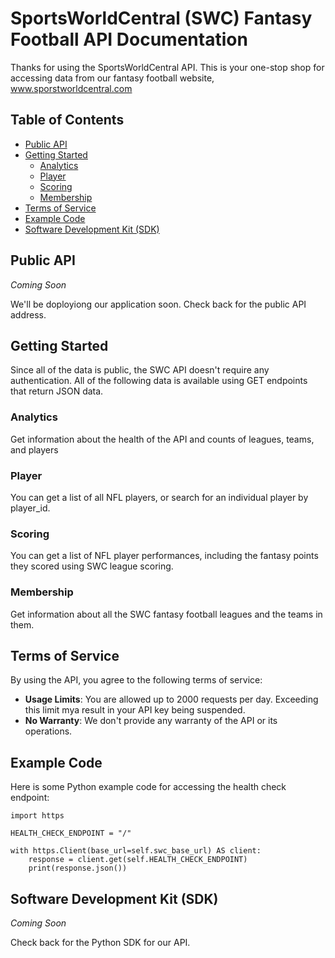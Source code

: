 # SportsWorldCentral (SWC) Fantasy Football API Documentation

Thanks for using the SportsWorldCentral API. This is your one-stop shop for accessing data from our fantasy football website, www.sporstworldcentral.com

## Table of Contents 

- [Public API](#public-api)
- [Getting Started](#getting-started)
  - [Analytics](#analytics)
  - [Player](#player)
  - [Scoring](#scoring)
  - [Membership](#membership)
- [Terms of Service](#terms-of-service)
- [Example Code](#example-code)
- [Software Development Kit (SDK)](#software-development-kit-sdk)

## Public API
*Coming Soon*

We'll be doployiong our application soon. Check back for the public API address.

## Getting Started
Since all of the data is public, the SWC API doesn't require any authentication. All of the following data is available using GET endpoints that return JSON data.

### Analytics

Get information about the health of the API and counts of leagues, teams, and players

### Player
You can get a list of all NFL players, or search for an individual player by player_id.

### Scoring

You can get a list of NFL player performances, including the fantasy points they scored using SWC league scoring.

### Membership
Get information about all the SWC fantasy football leagues and the teams in them.

## Terms of Service

By using the API, you agree to the following terms of service:

- **Usage Limits**: You are allowed up to 2000 requests per day. Exceeding this limit mya result in your API key being suspended.
- **No Warranty**: We don't provide any warranty of the API or its operations.

## Example Code

Here is some Python example code for accessing the health check endpoint:

```
import https

HEALTH_CHECK_ENDPOINT = "/"

with https.Client(base_url=self.swc_base_url) AS client:
    response = client.get(self.HEALTH_CHECK_ENDPOINT)
    print(response.json())
```

## Software Development Kit (SDK)
*Coming Soon*

Check back for the Python SDK for our API.